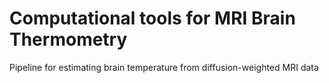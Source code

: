# Computational tools for MRI Brain Thermometry

Pipeline for estimating brain temperature from diffusion-weighted MRI data


